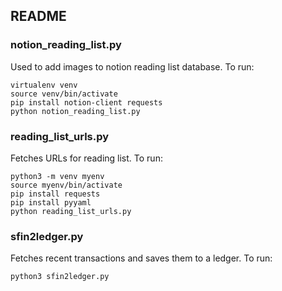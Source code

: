 ## README

### notion_reading_list.py
Used to add images to notion reading list database. To run:
```
virtualenv venv
source venv/bin/activate
pip install notion-client requests
python notion_reading_list.py
```

### reading_list_urls.py
Fetches URLs for reading list. To run:
```
python3 -m venv myenv
source myenv/bin/activate
pip install requests
pip install pyyaml
python reading_list_urls.py
```

### sfin2ledger.py
Fetches recent transactions and saves them to a ledger. To run:
```
python3 sfin2ledger.py
```
